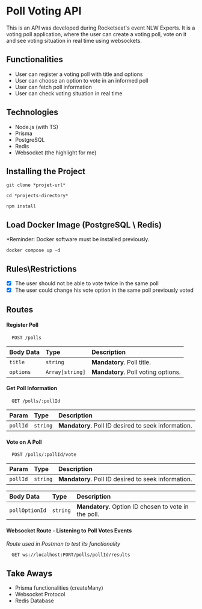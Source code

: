 # Poll Voting API

This is an API was developed during Rocketseat's event NLW Experts.
It is a voting poll application, where the user can create a voting poll, vote on it and see voting situation in real time using websockets.

## Functionalities

- User can register a voting poll with title and options
- User can choose an option to vote in an informed poll
- User can fetch poll information
- User can check voting situation in real time

## Technologies

- Node.js (with TS)
- Prisma
- PostgreSQL
- Redis
- Websocket (the highlight for me)

## Installing the Project

```
git clone *projet-url*

cd *projects-directory*

npm install
```

## Load Docker Image (PostgreSQL \ Redis)

*Reminder: Docker software must be installed previously.

```
docker compose up -d
```

## Rules\Restrictions

- [x] The user should not be able to vote twice in the same poll
- [x] The user could change his vote option in the same poll previously voted

## Routes

#### Register Poll

```http
  POST /polls
```

| Body Data   | Type       | Description                           |
| :---------- | :--------- | :---------------------------------- |
| `title` | `string` | **Mandatory**. Poll title. |
| `options` | `Array[string]` | **Mandatory**. Poll voting options. |


#### Get Poll Information

```http
  GET /polls/:pollId
```

| Param   | Type       | Description                           |
| :---------- | :--------- | :---------------------------------- |
| `pollId` | `string` | **Mandatory**. Poll ID desired to seek information. |


#### Vote on A Poll

```http
  POST /polls/:pollId/vote
```

| Param   | Type       | Description                           |
| :---------- | :--------- | :---------------------------------- |
| `pollId` | `string` | **Mandatory**. Poll ID desired to seek information. |

| Body Data   | Type       | Description                           |
| :---------- | :--------- | :---------------------------------- |
| `pollOptionId` | `string` | **Mandatory**. Option ID chosen to vote in the poll. |

#### Websocket Route - Listening to Poll Votes Events

*Route used in Postman to test its functionality*
```
  GET ws://localhost:PORT/polls/pollId/results
```

## Take Aways

- Prisma functionalities (createMany)
- Websocket Protocol
- Redis Database
